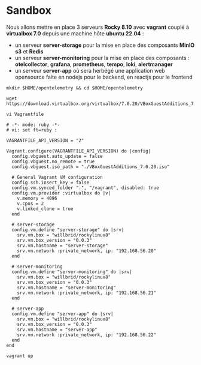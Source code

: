 # Sandbox

Nous allons mettre en place 3 serveurs **Rocky 8.10** avec **vagrant** couplé à **virtualbox 7.0** depuis une machine hôte **ubuntu 22.04** :

- un serveur **server-storage** pour la mise en place des composants **MinIO s3** et **Redis**
- un serveur **server-monitoring** pour la mise en place des composants : **otelcollector**, **grafana**, **prometheus**, **tempo**, **loki**, **alertmanager**
- un serveur **server-app** où sera herbégé une application web opensource faite en nodejs pour le backend, en reactjs pour le frontend

```
mkdir $HOME/opentelemetry && cd $HOME/opentelemetry
```

```
wget https://download.virtualbox.org/virtualbox/7.0.20/VBoxGuestAdditions_7.0.20.iso
```

```
vi Vagrantfile
```

```
# -*- mode: ruby -*-
# vi: set ft=ruby :

VAGRANTFILE_API_VERSION = "2"

Vagrant.configure(VAGRANTFILE_API_VERSION) do |config|
  config.vbguest.auto_update = false
  config.vbguest.no_remote = true
  config.vbguest.iso_path = "./VBoxGuestAdditions_7.0.20.iso"

  # General Vagrant VM configuration
  config.ssh.insert_key = false
  config.vm.synced_folder ".", "/vagrant", disabled: true
  config.vm.provider :virtualbox do |v|
    v.memory = 4096
    v.cpus = 2
    v.linked_clone = true
  end
  
  # server-storage
  config.vm.define "server-storage" do |srv|
    srv.vm.box = "willbrid/rockylinux8"
    srv.vm.box_version = "0.0.3"
    srv.vm.hostname = "server-storage"
    srv.vm.network :private_network, ip: "192.168.56.20"
  end

  # server-monitoring
  config.vm.define "server-monitoring" do |srv|
    srv.vm.box = "willbrid/rockylinux8"
    srv.vm.box_version = "0.0.3"
    srv.vm.hostname = "server-monitoring"
    srv.vm.network :private_network, ip: "192.168.56.21"
  end

  # server-app
  config.vm.define "server-app" do |srv|
    srv.vm.box = "willbrid/rockylinux8"
    srv.vm.box_version = "0.0.3"
    srv.vm.hostname = "server-app"
    srv.vm.network :private_network, ip: "192.168.56.22"
  end
end
```

```
vagrant up
```
